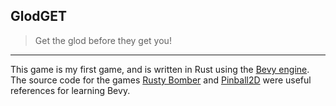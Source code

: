 ## GlodGET

> Get the glod before they get you!

----

This game is my first game, and is written in Rust using the [Bevy engine](https://github.com/bevyengine/bevy). The source code for the games [Rusty Bomber](https://github.com/rgripper/rusty-bomber) and [Pinball2D](https://github.com/gunstein/Pinball2D) were useful references for learning Bevy.
